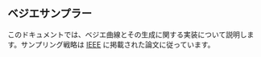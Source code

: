 ## ベジエサンプラー

このドキュメントでは、ベジエ曲線とその生成に関する実装について説明します。サンプリング戦略は [IEEE](https://ieeexplore.ieee.org/document/8932495) に掲載された論文に従っています。

